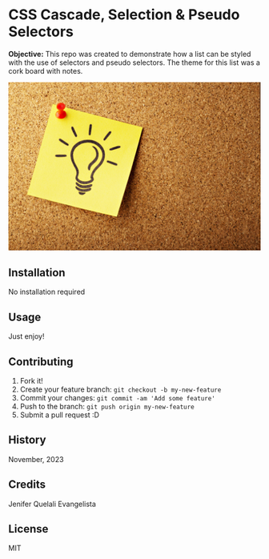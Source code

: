 # CSS Cascade, Selection & Pseudo Selectors

**Objective:** This repo was created to demonstrate how a list can be styled with the use of selectors and pseudo selectors. The theme for this list was a cork board with notes.

![Sticky note cork board](images/corkboard.jpg)

## Installation
No installation required

## Usage
Just enjoy!

## Contributing
1. Fork it!
2. Create your feature branch: `git checkout -b my-new-feature`
3. Commit your changes: `git commit -am 'Add some feature'`
4. Push to the branch: `git push origin my-new-feature`
5. Submit a pull request :D

## History
November, 2023

## Credits
Jenifer Quelali Evangelista

## License
MIT